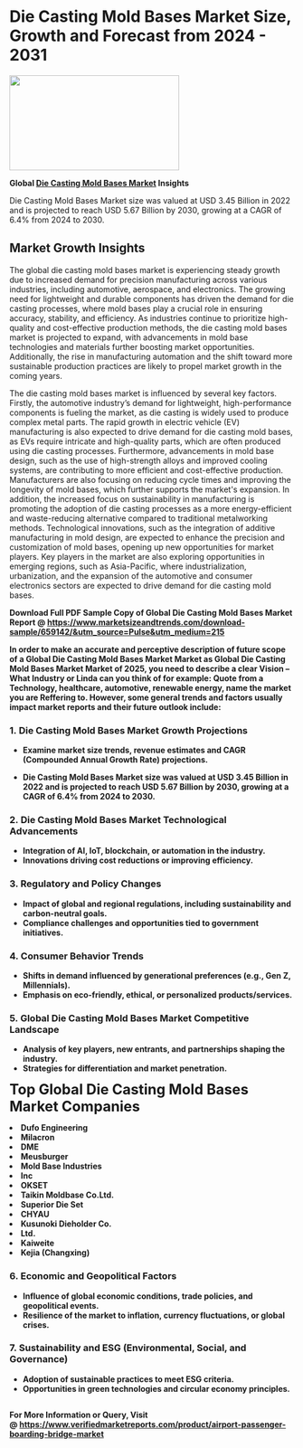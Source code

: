 <H1>Die Casting Mold Bases Market Size, Growth and Forecast from 2024 - 2031</H1><img class="aligncenter size-medium wp-image-584254" src="https://thirdeyenews.in/wp-content/uploads/2024/09/Global-Market-Research-300x168.jpeg" alt="" width="300" height="168" /><p><strong>Global&nbsp;<a href="https://www.marketsizeandtrends.com/download-sample/659142/&amp;utm_source=Pulse&amp;utm_medium=215">Die Casting Mold Bases Market</a> Insights</strong></p><p>Die Casting Mold Bases Market size was valued at USD 3.45 Billion in 2022 and is projected to reach USD 5.67 Billion by 2030, growing at a CAGR of 6.4% from 2024 to 2030.</p><p><h2>Market Growth Insights</h2> <p>The global die casting mold bases market is experiencing steady growth due to increased demand for precision manufacturing across various industries, including automotive, aerospace, and electronics. The growing need for lightweight and durable components has driven the demand for die casting processes, where mold bases play a crucial role in ensuring accuracy, stability, and efficiency. As industries continue to prioritize high-quality and cost-effective production methods, the die casting mold bases market is projected to expand, with advancements in mold base technologies and materials further boosting market opportunities. Additionally, the rise in manufacturing automation and the shift toward more sustainable production practices are likely to propel market growth in the coming years.</p> <p><strong></strong></p> <p>The die casting mold bases market is influenced by several key factors. Firstly, the automotive industry’s demand for lightweight, high-performance components is fueling the market, as die casting is widely used to produce complex metal parts. The rapid growth in electric vehicle (EV) manufacturing is also expected to drive demand for die casting mold bases, as EVs require intricate and high-quality parts, which are often produced using die casting processes. Furthermore, advancements in mold base design, such as the use of high-strength alloys and improved cooling systems, are contributing to more efficient and cost-effective production. Manufacturers are also focusing on reducing cycle times and improving the longevity of mold bases, which further supports the market's expansion. In addition, the increased focus on sustainability in manufacturing is promoting the adoption of die casting processes as a more energy-efficient and waste-reducing alternative compared to traditional metalworking methods. Technological innovations, such as the integration of additive manufacturing in mold design, are expected to enhance the precision and customization of mold bases, opening up new opportunities for market players. Key players in the market are also exploring opportunities in emerging regions, such as Asia-Pacific, where industrialization, urbanization, and the expansion of the automotive and consumer electronics sectors are expected to drive demand for die casting mold bases. <p><strong></p><p><span class=""><strong>Download Full PDF Sample Copy of Global Die Casting Mold Bases Market Report</strong> @ <a href="https://www.marketsizeandtrends.com/download-sample/659142/&amp;utm_source=Pulse&amp;utm_medium=215" target="_blank">https://www.marketsizeandtrends.com/download-sample/659142/&amp;utm_source=Pulse&amp;utm_medium=215</a></span></p><p>In order to make an accurate and perceptive description of future scope of a Global&nbsp;Die Casting Mold Bases Market Market as Global&nbsp;Die Casting Mold Bases Market Market of 2025, you need to describe a clear Vision &ndash; What Industry or Linda can you think of for example: Quote from a Technology, healthcare, automotive, renewable energy, name the market you are Reffering to. However, some general trends and factors usually impact market reports and their future outlook include:</p><h3>1.&nbsp;<strong>Die Casting Mold Bases Market Growth Projections</strong></h3><ul><li>Examine market size trends, revenue estimates and CAGR (Compounded Annual Growth Rate) projections.</li><li><p>Die Casting Mold Bases Market size was valued at USD 3.45 Billion in 2022 and is projected to reach USD 5.67 Billion by 2030, growing at a CAGR of 6.4% from 2024 to 2030.</p></li></ul><h3>2.&nbsp;<strong>Die Casting Mold Bases Market Technological Advancements</strong></h3><ul><li>Integration of AI, IoT, blockchain, or automation in the industry.</li><li>Innovations driving cost reductions or improving efficiency.</li></ul><h3>3.&nbsp;<strong>Regulatory and Policy Changes</strong></h3><ul><li>Impact of global and regional regulations, including sustainability and carbon-neutral goals.</li><li>Compliance challenges and opportunities tied to government initiatives.</li></ul><h3>4.&nbsp;<strong>Consumer Behavior Trends</strong></h3><ul><li>Shifts in demand influenced by generational preferences (e.g., Gen Z, Millennials).</li><li>Emphasis on eco-friendly, ethical, or personalized products/services.</li></ul><h3>5.&nbsp;<strong>Global Die Casting Mold Bases Market Competitive Landscape</strong></h3><ul><li>Analysis of key players, new entrants, and partnerships shaping the industry.</li><li>Strategies for differentiation and market penetration.</li></ul><p data-pm-slice="1 1 []"><span style="color: inherit; font-family: inherit; font-size: 25px;">Top Global Die Casting Mold Bases Market Companies</span></p><div class="" data-test-id=""><p><li>Dufo Engineering</li><li> Milacron</li><li> DME</li><li> Meusburger</li><li> Mold Base Industries</li><li> Inc</li><li> OKSET</li><li> Taikin Moldbase Co.Ltd.</li><li> Superior Die Set</li><li> CHYAU</li><li> Kusunoki Dieholder Co.</li><li> Ltd.</li><li> Kaiweite</li><li> Kejia (Changxing)</li></p></div><h3>6.&nbsp;<strong>Economic and Geopolitical Factors</strong></h3><ul><li>Influence of global economic conditions, trade policies, and geopolitical events.</li><li>Resilience of the market to inflation, currency fluctuations, or global crises.</li></ul><h3>7.&nbsp;<strong>Sustainability and ESG (Environmental, Social, and Governance)</strong></h3><ul><li>Adoption of sustainable practices to meet ESG criteria.</li><li>Opportunities in green technologies and circular economy principles.</li></ul><h2><strong style="font-size: 14px;">For More Information or Query, Visit @&nbsp;</strong><a style="background-color: #ffffff; font-size: 14px;" href="https://www.marketsizeandtrends.com/report/die-casting-mold-bases-market/" target="_blank">https://www.verifiedmarketreports.com/product/airport-passenger-boarding-bridge-market</a></h2>
